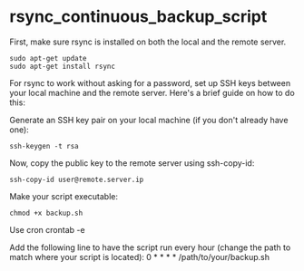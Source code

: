 # rsync_continuous_backup_script

First, make sure rsync is installed on both the local and the remote server.

    sudo apt-get update
    sudo apt-get install rsync
  
For rsync to work without asking for a password, set up SSH keys between your local machine and the remote server. Here's a brief guide on how to do this:

Generate an SSH key pair on your local machine (if you don't already have one):

    ssh-keygen -t rsa
    
Now, copy the public key to the remote server using ssh-copy-id:

    ssh-copy-id user@remote.server.ip
    
Make your script executable:

    chmod +x backup.sh
 
 Use cron
    crontab -e
    
 Add the following line to have the script run every hour (change the path to match where your script is located):
    0 * * * * /path/to/your/backup.sh
    
    
